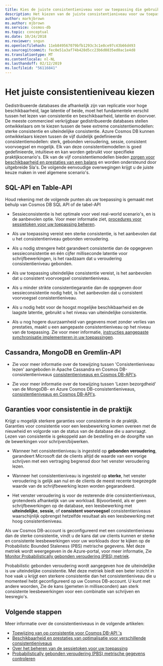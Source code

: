 ```yaml
---
title: Kies de juiste consistentieniveau voor uw toepassing die gebruikmaakt van Azure Cosmos DB
description: Het kiezen van de juiste consistentieniveau voor uw toepassing in Azure Cosmos DB.
author: markjbrown
ms.author: mjbrown
ms.service: cosmos-db
ms.topic: conceptual
ms.date: 10/24/2018
ms.reviewer: sngun
ms.openlocfilehash: 11eb849567079bfb1293c3c1e8ce97c43b66d493
ms.sourcegitcommit: fec0e51a3af74b428d5cc23b6d0835ed0ac1e4d8
ms.translationtype: MT
ms.contentlocale: nl-NL
ms.lasthandoff: 02/12/2019
ms.locfileid: "56116841"
---
```

# <a name="choose-the-right-consistency-level"></a>Het juiste consistentieniveau kiezen 

Gedistribueerde databases die afhankelijk zijn van replicatie voor hoge beschikbaarheid, lage latentie of beide, moet het fundamentele verschil tussen het lezen van consistentie en beschikbaarheid, latentie en doorvoer. De meeste commercieel verkrijgbaar gedistribueerde databases stellen ontwikkelaars om te kiezen tussen de twee extreme consistentiemodellen: sterke consistentie en uiteindelijke consistentie. Azure Cosmos DB kunnen ontwikkelaars kiezen tussen de vijf duidelijk gedefinieerde consistentiemodellen: sterk, gebonden veroudering, sessie, consistent voorvoegsel en mogelijk. Elk van deze consistentiemodellen is goed gedefinieerde, intuïtieve en kan worden gebruikt voor specifieke praktijkscenario's. Elk van de vijf consistentiemodellen bieden [zorgen voor beschikbaarheid en prestaties van een balans](consistency-levels-tradeoffs.md) en worden ondersteund door uitgebreide Sla's. De volgende eenvoudige overwegingen krijgt u de juiste keuze maken in veel algemene scenario's.

## <a name="sql-api-and-table-api"></a>SQL-API en Table-API

Houd rekening met de volgende punten als uw toepassing is gemaakt met behulp van Cosmos DB SQL API of de tabel-API

- Sessieconsistentie is het optimale voor veel real-world scenario's, en is de aanbevolen optie. Voor meer informatie ziet, [procedures voor sessietoken voor uw toepassing beheren](how-to-manage-consistency.md#utilize-session-tokens).

- Als uw toepassing vereist een sterke consistentie, is het aanbevolen dat u het consistentieniveau gebonden veroudering.

- Als u nodig strengere hebt garandeert consistentie dan de opgegeven sessieconsistentie en één cijfer milliseconde latentie voor schrijfbewerkingen, is het raadzaam dat u veroudering consistentieniveau gebonden.  

- Als uw toepassing uiteindelijke consistentie vereist, is het aanbevolen dat u consistent voorvoegsel consistentieniveau.

- Als u minder strikte consistentiegarantie dan de opgegeven door sessieconsistentie nodig hebt, is het aanbevolen dat u consistent voorvoegsel consistentieniveau.

- Als u nodig hebt voor de hoogst mogelijke beschikbaarheid en de laagste latentie, gebruikt u het niveau van uiteindelijke consistentie.

- Als u nog hogere duurzaamheid van gegevens moet zonder verlies van prestaties, maakt u een aangepaste consistentieniveau op het niveau van de toepassing. Zie voor meer informatie, [instructies aangepaste synchronisatie implementeren in uw toepassingen](how-to-custom-synchronization.md).

## <a name="cassandra-mongodb-and-gremlin-api"></a>Cassandra, MongoDB en Gremlin-API

- Zie voor meer informatie over de toewijzing tussen 'Consistentieniveau lezen' aangeboden in Apache Cassandra en Cosmos DB-consistentieniveaus [consistentieniveaus en Cosmos DB-API's](consistency-levels-across-apis.md#cassandra-mapping).

- Zie voor meer informatie over de toewijzing tussen 'Lezen bezorgdheid' van de MongoDB- en Azure Cosmos DB-consistentieniveaus, [consistentieniveaus en Cosmos DB-API's](consistency-levels-across-apis.md#mongo-mapping).

## <a name="consistency-guarantees-in-practice"></a>Garanties voor consistentie in de praktijk

Krijgt u mogelijk sterkere garanties voor consistentie in de praktijk. Garanties voor consistentie voor een leesbewerking komen overeen met de nieuwheid en volgorde van de status van de database die u aanvraagt. Lezen van consistentie is gekoppeld aan de bestelling en de doorgifte van de bewerkingen voor schrijven/bijwerken.  

* Wanneer het consistentieniveau is ingesteld op **gebonden veroudering**, garandeert Microsoft dat de clients altijd de waarde van een vorige schrijven met een vertraging begrensd door het venster veroudering lezen.

* Wanneer het consistentieniveau is ingesteld op **sterke**, het venster veroudering is gelijk aan nul en de clients de meest recente toegezegde waarde van de schrijfbewerking lezen worden gegarandeerd.

* Het venster veroudering is voor de resterende drie consistentieniveaus, grotendeels afhankelijk van uw workload. Bijvoorbeeld, als er geen schrijfbewerkingen op de database, een leesbewerking met **uiteindelijke**, **sessie**, of **consistent voorvoegsel** consistentieniveaus waarschijnlijk opbrengst hetzelfde resultaat als een leesbewerking met hoog consistentieniveau.

Als uw Cosmos DB-account is geconfigureerd met een consistentieniveau dan de sterke consistentie, vindt u de kans dat uw clients kunnen er sterke en consistente leesbewerkingen voor uw workloads door te kijken op de Probabilistic Bounded Staleness (PBS) metrische gegevens. Met deze metriek wordt weergegeven in de Azure-portal, voor meer informatie, Zie [Monitor Probabilistically gebonden veroudering (PBS) metriek](how-to-manage-consistency.md#monitor-probabilistically-bounded-staleness-pbs-metric).

Probabilistic gebonden veroudering wordt aangegeven hoe de uiteindelijke is uw uiteindelijke consistentie. Met deze metriek biedt een beter inzicht in hoe vaak u krijgt een sterkere consistentie dan het consistentieniveau die u momenteel hebt geconfigureerd op uw Cosmos DB-account. U kunt met andere woorden, Zie de kans (gemeten in milliseconden) aan sterk consistente leesbewerkingen voor een combinatie van schrijven en leesregio's.

## <a name="next-steps"></a>Volgende stappen

Meer informatie over de consistentieniveaus in de volgende artikelen:

* [Toewijzing van op consistentie voor Cosmos DB-API 's](consistency-levels-across-apis.md)
* [Beschikbaarheid en prestaties van optimalisatie voor verschillende consistentieniveaus](consistency-levels-tradeoffs.md)
* [Over het beheren van de sessietoken voor uw toepassing](how-to-manage-consistency.md#utilize-session-tokens)
* [Probabilistically gebonden veroudering (PBS) metrische gegevens controleren](how-to-manage-consistency.md#monitor-probabilistically-bounded-staleness-pbs-metric)
